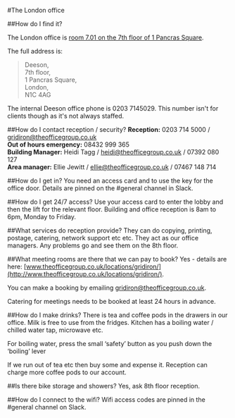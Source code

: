 #The London office

##How do I find it? 

The London office is [room 7.01 on the 7th floor of 1 Pancras Square](https://www.google.co.uk/maps/place/1+Pancras+Square/@51.5329912,-0.1258227,18z/data=!4m5!3m4!1s0x0000000000000000:0xf30ba87ba23b3369!8m2!3d51.5329289!4d-0.1250446). 

The full address is:

>Deeson,     
7th floor,   
1 Pancras Square,  
London,   
N1C 4AG 

The internal Deeson office phone is 0203 7145029. This number isn't for clients though as it's not always staffed.

##How do I contact reception / security?
**Reception:** 0203 714 5000 / [gridiron@theofficegroup.co.uk](gridiron@theofficegroup.co.uk)  
**Out of hours emergency:** 08432 999 365  
**Building Manager:** Heidi Tagg / [heidi@theofficegroup.co.uk](mailto:heidi@theofficegroup.co.uk) / 07392 080 127  
**Area manager:** Ellie Jewitt / [ellie@theofficegroup.co.uk](ellie@theofficegroup.co.uk) / 07467 148 714


##How do I get in?
You need an access card and to use the key for the office door. Details are pinned on the #general channel in Slack.

##How do I get 24/7 access?
Use your access card to enter the lobby and then the lift for the relevant floor. Building and office reception is 8am to 6pm, Monday to Friday.

##What services do reception provide?
They can do copying, printing, postage, catering, network support etc etc. They act as our office managers. Any problems go and see them on the 8th floor.

##What meeting rooms are there that we can pay to book?
Yes - details are here: [www.theofficegroup.co.uk/locations/gridiron/](http://www.theofficegroup.co.uk/locations/gridiron/).

You can make a booking by emailing [gridiron@theofficegroup.co.uk](gridiron@theofficegroup.co.uk).

Catering for meetings needs to be booked at least 24 hours in advance.

##How do I make drinks?
There is tea and coffee pods in the drawers in our office. Milk is free to use from the fridges. Kitchen has a boiling water / chilled water tap, microwave etc.

For boiling water, press the small ‘safety’ button as you push down the ‘boiling’ lever

If we run out of tea etc then buy some and expense it. Reception can charge more coffee pods to our account.

##Is there bike storage and showers?
Yes, ask 8th floor reception.

##How do I connect to the wifi?
Wifi access codes are pinned in the #general channel on Slack.